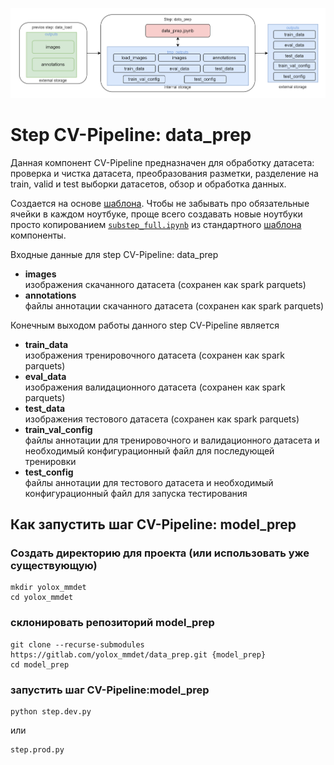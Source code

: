 ![interface data_prep](./imgs/data_prep_inteface.drawio.png)


# Step CV-Pipeline: data_prep

Данная компонент CV-Pipeline предназначен для обработку датасета: проверка и чистка датасета, преобразования разметки, разделение на train, valid и test выборки датасетов, обзор и обработка данных.

Создается на основе [шаблона](https://github.com/4-DS/step_template).
Чтобы не забывать про обязательные ячейки в каждом ноутбуке, проще всего создавать новые ноутбуки просто копированием [`substep_full.ipynb`](https://github.com/4-DS/step_template/blob/main/substep_full.ipynb) из стандартного [шаблона](https://github.com/4-DS/step_template) компоненты.

Входные данные для step CV-Pipeline: data_prep
- **images**     
изображения скачанного датасета (сохранен как spark parquets)
- **annotations**    
файлы аннотации скачанного датасета (сохранен как spark parquets)

Конечным выходом работы данного step CV-Pipeline является
- **train_data**     
изображения тренировочного датасета (сохранен как spark parquets)
- **eval_data**    
изображения валидационного датасета (сохранен как spark parquets)
- **test_data**    
изображения тестового датасета (сохранен как spark parquets)
- **train_val_config**    
файлы аннотации для тренировочного и валидационного датасета и необходимый конфигурационный файл для последующей тренировки
- **test_config**    
файлы аннотации для тестового датасета и необходимый конфигурационный файл для запуска тестирования


## Как запустить шаг CV-Pipeline: model_prep

### Создать директорию для проекта (или использовать уже существующую)
```
mkdir yolox_mmdet
cd yolox_mmdet
```  

### склонировать репозиторий model_prep
```
git clone --recurse-submodules https://gitlab.com/yolox_mmdet/data_prep.git {model_prep}
cd model_prep
```  

### запустить шаг CV-Pipeline:model_prep
```
python step.dev.py
```  
или
```
step.prod.py
``` 